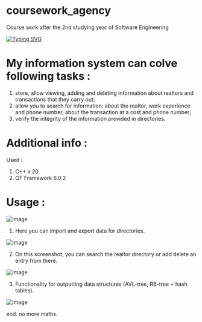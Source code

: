 # coursework_agency
Course work after the 2nd studying year of Software Engineering

[![Typing SVG](https://readme-typing-svg.herokuapp.com?color=%2336BCF7&lines=Real+Estate+Agency)](https://git.io/typing-svg)
# My information system can colve following tasks :

1) store, allow viewing, adding and deleting
information about realtors and transactions that they carry out;
2) allow you to search for information: about the realtor, work experience and
phone number, about the transaction at a cost and phone number;
3) verify the integrity of the information provided in
directories.

# Additional info :
Used :
1) C++ v.20
2) QT Framework 6.0.2

# Usage :
![image](https://github.com/elstrak/coursework_agency/assets/89124030/ab606ea9-a37b-4b1a-bd1b-1b5aff7902b7)

1) Here you can import and export data for directories.

![image](https://github.com/elstrak/coursework_agency/assets/89124030/2069f04e-7f39-4447-838f-ef1e1e25f2d6)

2) On this screenshot, you can search the realtor directory or add delete an entry from there.

![image](https://github.com/elstrak/coursework_agency/assets/89124030/2c66e210-9ff0-47f2-8864-452a7c020f33)

3) Functionality for outputting data structures (AVL-tree, RB-tree + hash tables).

![image](https://github.com/elstrak/coursework_agency/assets/89124030/d90ffe4f-33cb-4f8e-b3f5-7f1f966a3c0e)

end. no more maths.





